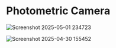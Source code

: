 # Photometric Camera

![Screenshot 2025-05-01 234723](https://github.com/user-attachments/assets/f9535d01-95eb-4280-a5d9-05d7cec4533f)

![Screenshot 2025-04-30 155452](https://github.com/user-attachments/assets/2dfcb492-40ff-44ae-936c-40edcbff4141)